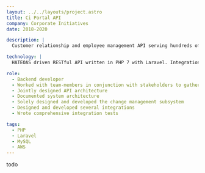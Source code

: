 ```yaml
---
layout: ../../layouts/project.astro
title: Ci Portal API
company: Corporate Initiatives
date: 2018-2020

description: |
  Customer relationship and employee management API serving hundreds of employees across thousands of projects.

technology: |
  HATEOAS driven RESTful API written in PHP 7 with Laravel. Integrations with Box, QuickBooks, Microsoft Graph API, D-Tools and several internal API's.

role:
  - Backend developer
  - Worked with team-members in conjunction with stakeholders to gather and document business requirements
  - Jointly designed API architecture
  - Documented system architecture
  - Solely designed and developed the change management subsystem
  - Designed and developed several integrations
  - Wrote comprehensive integration tests

tags:
  - PHP
  - Laravel
  - MySQL
  - AWS
---
```


todo
<!-- The Ci Portal API was the first project in my professional web development career.

Ci had an existing portal for its employee and project management but was facing maintenance, scaleability and security concerns. The existing portal was a monolithic php5 website tightly coupled with its expensive and inflexible hosting environment.

Ci needed a new portal to 
The new portal had to be highly secure, cheap to maintain, extensible and 

The Ci Portal project successfully supplanted the old portal 

 , consisting of a separated separate client  with its old internal website and needed to upgrade to a more manageable and modern system to grow with the business.

Ci Portal is a web application and workflow management system that drives the core business processes at Ci.

Ci Portal integrates with a variety of third party tools to drive unify and automate workflows accross the company. -->
